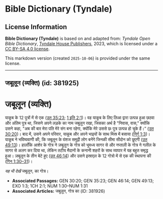 # Bible Dictionary (Tyndale)

## License Information

**Bible Dictionary (Tyndale)** is based on and adapted from: _Tyndale Open Bible Dictionary_, [Tyndale House Publishers](https://tyndaleopenresources.com/), 2023, which is licensed under a [CC BY-SA 4.0 license](https://creativecommons.org/licenses/by-sa/4.0/legalcode.en).

This markdown version (created `2025-10-06`) is provided under the same license.



--------------------------------

## जबूलून (व्यक्ति) (id: 381925)

जबूलून (व्यक्ति)
================

याकूब के 12 पुत्रों में से एक ([उत 35:23](https://ref.ly/Gen35:23); [1 इति 2:1](https://ref.ly/1Chr2:1))। वह याकूब के लिए लिआ द्वारा उत्पन्न हुआ छठवा और अंतिम पुत्र था, जिसने अपने लड़के का नाम जबूलून रखा, जिसका अर्थ है "निवास, वास," क्योंकि उसने कहा, "अब की बार मेरा पति मेरे संग बना रहेगा, क्योंकि मेरे उससे छः पुत्र उत्पन्न हो चुके हैं।” ([उत 30:20](https://ref.ly/Gen30:20))। बाद में, उसने अपने परिवार, याकूब और अपने भाइयों के साथ मिस्र में बसाया ([निर्ग 1:3](https://ref.ly/Exod1:3))। याकूब ने भविष्यवाणी की, कि जबूलून के वंशज समुद्री लोग बनेंगे जिनकी सीमा सीदोन को छूएगी ([उत 49:13](https://ref.ly/Gen49:13))। हालाँकि आशेर के गोत्र ने ज़बूलून के गोत्र को भूमध्य सागर से और नप्ताली के गोत्र ने गलील के सागर से अलग कर दिया था, लेकिन तटीय मैदानों के कनानी शहरों के साथ व्यापार में यह बहुत समृद्ध हुआ। ज़बूलून के तीन बेटे हुए ([उत 46:14](https://ref.ly/Gen46:14)) और उसने इस्राएल के 12 गोत्रो में से एक की स्थापना की ([गिन 1:30–31](https://ref.ly/Num1:30-Num1:31))।

*यह भी देखें*  जबूलून, का गोत्र।

* **Associated Passages:** GEN 30:20; GEN 35:23; GEN 46:14; GEN 49:13; EXO 1:3; 1CH 2:1; NUM 1:30–NUM 1:31
* **Associated Articles:** जबूलून, गोत्र का (ID: 381926)

